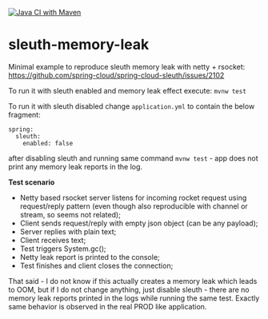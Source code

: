 [![Java CI with Maven](https://github.com/progys/sleuth-memory-leak/actions/workflows/maven.yml/badge.svg)](https://github.com/progys/sleuth-memory-leak/actions/workflows/maven.yml)

# sleuth-memory-leak
Minimal example to reproduce sleuth memory leak with netty + rsocket: https://github.com/spring-cloud/spring-cloud-sleuth/issues/2102

To run it with sleuth enabled and memory leak effect execute: 
`mvnw test`

To run it with sleuth disabled change `application.yml` to contain the below fragment:
```
spring:
  sleuth:
    enabled: false
```
after disabling sleuth and running same command `mvnw test` - app does not print any memory leak reports in the log.

**Test scenario**
- Netty based rsocket server listens for incoming rocket request using request/reply pattern (even though also reproducible with channel or stream, so seems not related);
- Client sends request/reply with empty json object (can be any payload);
- Server replies with plain text;
- Client receives text;
- Test triggers System.gc();
- Netty leak report is printed to the console;
- Test finishes and client closes the connection;

That said - I do not know if this actually creates a memory leak which leads to OOM, but if I do not change anything, just disable sleuth - there are no memory leak reports printed in the logs while running the same test.
Exactly same behavior is observed in the real PROD like application.
